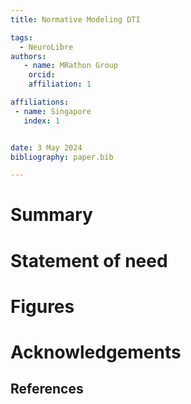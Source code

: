 ---title: Normative Modeling DTItags:  - NeuroLibreauthors:   - name: MRathon Group    orcid:     affiliation: 1affiliations: - name: Singapore   index: 1date: 3 May 2024bibliography: paper.bib---# Summary# Statement of need# Figures# Acknowledgements## References